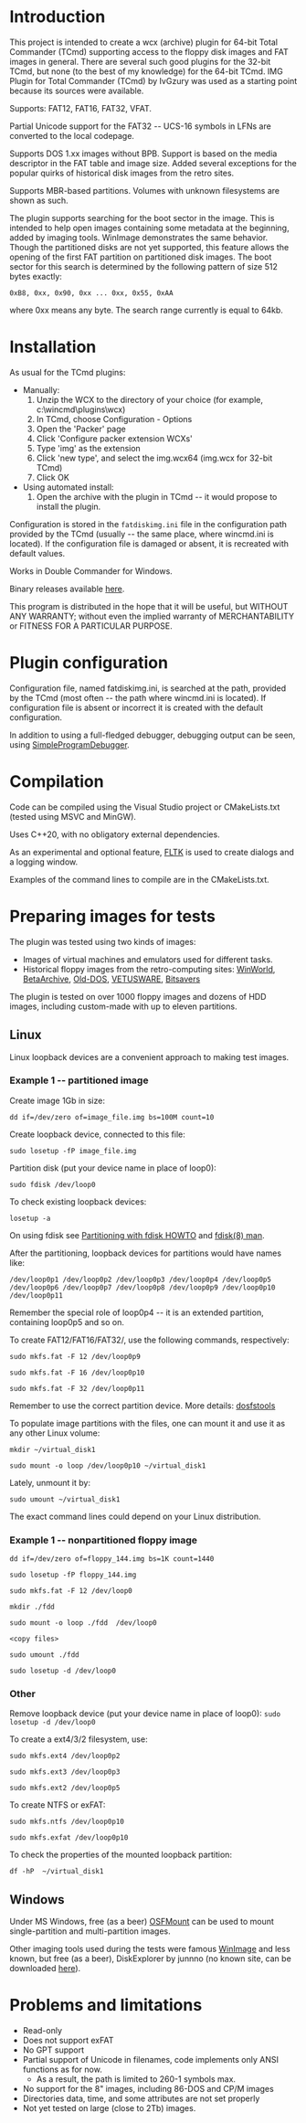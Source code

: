 Introduction
============

This project is intended to create a wcx (archive) plugin for 64-bit Total Commander (TCmd) 
supporting access to the floppy disk images and FAT images in general.
There are several such good plugins for the 32-bit TCmd, but none (to the best of my knowledge) for the 64-bit TCmd. 
IMG Plugin for Total Commander (TCmd) by IvGzury was used as a starting point because its sources were available.

Supports: FAT12, FAT16, FAT32, VFAT.

Partial Unicode support for the FAT32 -- UCS-16 symbols in LFNs are converted to the local codepage.

Supports DOS 1.xx images without BPB. Support is based on the media descriptor in the FAT table and image size. Added several exceptions 
for the popular quirks of historical disk images from the retro sites.

Supports MBR-based partitions. Volumes with unknown filesystems are shown as such.

The plugin supports searching for the boot sector in the image. This is intended to help open images containing some metadata at 
the beginning, added by imaging tools. WinImage demonstrates the same behavior. Though the partitioned disks are not yet supported, 
this feature allows the opening of the first FAT partition on partitioned disk images. 
The boot sector for this search is determined by the following pattern of size 512 bytes exactly: 

`0xB8, 0xx, 0x90, 0xx ... 0xx, 0x55, 0xAA`

where 0xx means any byte. The search range currently is equal to 64kb.


Installation
============

As usual for the TCmd plugins:
* Manually:
	1. Unzip the WCX to the directory of your choice (for example, c:\wincmd\plugins\wcx)
	2. In TCmd, choose Configuration - Options
	3. Open the 'Packer' page
	4. Click 'Configure packer extension WCXs'
	5. Type 'img' as the extension
	6. Click 'new type', and select the img.wcx64 (img.wcx for 32-bit TCmd)
	7. Click OK
* Using automated install:
	1. Open the archive with the plugin in TCmd -- it would propose to install the plugin. 

Configuration is stored in the `fatdiskimg.ini` file in the configuration path provided by the TCmd (usually -- the same place, where wincmd.ini is located). If the configuration file is damaged or absent, it is recreated with default values.

Works in Double Commander for Windows.

Binary releases available [here](https://github.com/indrekis/FDDImage_TCMD_plugin/releases).

This program is distributed in the hope that it will be useful,
but WITHOUT ANY WARRANTY; without even the implied warranty of
MERCHANTABILITY or FITNESS FOR A PARTICULAR PURPOSE.  

Plugin configuration
====================

Configuration file, named fatdiskimg.ini, is searched at the path, provided by the TCmd (most often -- the path where wincmd.ini is located). If configuration file is absent or incorrect it is created with the default configuration.

In addition to using a full-fledged debugger, debugging output can be seen, using [SimpleProgramDebugger](http://www.nirsoft.net/utils/simple_program_debugger.html).

Compilation
===========

Code can be compiled using the Visual Studio project or CMakeLists.txt (tested using MSVC and MinGW). 

Uses C++20, with no obligatory external dependencies. 

As an experimental and optional feature, [FLTK](https://www.fltk.org/) is used to create dialogs and a logging window. 

Examples of the command lines to compile are in the CMakeLists.txt.

Preparing images for tests
==========================

The plugin was tested using two kinds of images:
* Images of virtual machines and emulators used for different tasks.
* Historical floppy images from the retro-computing sites: [WinWorld](https://winworldpc.com/home), [BetaArchive](https://www.betaarchive.com/database/browse.php), [Old-DOS](http://old-dos.ru/), [VETUSWARE](https://vetusware.com/), [Bitsavers](http://www.bitsavers.org/bits/)

The plugin is tested on over 1000 floppy images and dozens of HDD images, including custom-made with up to eleven partitions.

## Linux
Linux loopback devices are a convenient approach to making test images. 

### Example 1 -- partitioned image 

Create image 1Gb in size: 

`dd if=/dev/zero of=image_file.img bs=100M count=10`

Create loopback device, connected to this file:

`sudo losetup -fP image_file.img`

Partition disk (put your device name in place of loop0):

`sudo fdisk /dev/loop0`

To check existing loopback devices: 

`losetup -a`

On using fdisk see [Partitioning with fdisk HOWTO](https://tldp.org/HOWTO/Partition/fdisk_partitioning.html) and [fdisk(8) man](https://man7.org/linux/man-pages/man8/fdisk.8.html).

After the partitioning, loopback devices for partitions would have names like: 

`/dev/loop0p1 /dev/loop0p2 /dev/loop0p3 /dev/loop0p4 /dev/loop0p5 /dev/loop0p6 /dev/loop0p7 /dev/loop0p8 /dev/loop0p9 /dev/loop0p10 /dev/loop0p11`

Remember the special role of loop0p4 -- it is an extended partition, containing loop0p5 and so on.

To create FAT12/FAT16/FAT32/, use the following commands, respectively:

`sudo mkfs.fat -F 12 /dev/loop0p9`

`sudo mkfs.fat -F 16 /dev/loop0p10`

`sudo mkfs.fat -F 32 /dev/loop0p11`

Remember to use the correct partition device. More details: [dosfstools](https://github.com/dosfstools/dosfstools)

To populate image partitions with the files, one can mount it and use it as any other Linux volume:

`mkdir ~/virtual_disk1`

`sudo mount -o loop /dev/loop0p10 ~/virtual_disk1`

Lately, unmount it by: 

`sudo umount ~/virtual_disk1`

The exact command lines could depend on your Linux distribution.

### Example 1 -- nonpartitioned floppy image 

`dd if=/dev/zero of=floppy_144.img bs=1K count=1440`

`sudo losetup -fP floppy_144.img`

`sudo mkfs.fat -F 12 /dev/loop0`

`mkdir ./fdd`

`sudo mount -o loop ./fdd  /dev/loop0`

`<copy files>`

`sudo umount ./fdd`

`sudo losetup -d /dev/loop0`

### Other

Remove loopback device (put your device name in place of loop0):
`sudo losetup -d /dev/loop0`

To create a ext4/3/2 filesystem, use:

`sudo mkfs.ext4 /dev/loop0p2`

`sudo mkfs.ext3 /dev/loop0p3`

`sudo mkfs.ext2 /dev/loop0p5`


To create NTFS or exFAT: 

`sudo mkfs.ntfs /dev/loop0p10`

`sudo mkfs.exfat /dev/loop0p10`

To check the properties of the mounted loopback partition:

`df -hP  ~/virtual_disk1`

## Windows

Under MS Windows, free (as a beer) [OSFMount](https://www.osforensics.com/tools/mount-disk-images.html) can be used to mount single-partition and multi-partition images.

Other imaging tools used during the tests were famous [WinImage](https://www.winimage.com/) and less known, but free (as a beer), DiskExplorer by junnno (no known site, can be downloaded [here](https://vetusware.com/download/Disk%20Explorer%201.69E/?id=16440)).


Problems and limitations
========================
* Read-only
* Does not support exFAT 
* No GPT support 
* Partial support of Unicode in filenames, code implements only ANSI functions as for now.
  * As a result, the path is limited to 260-1 symbols max.
* No support for the 8" images, including 86-DOS and CP/M images
* Directories data, time, and some attributes are not set properly
* Not yet tested on large (close to 2Tb) images.


